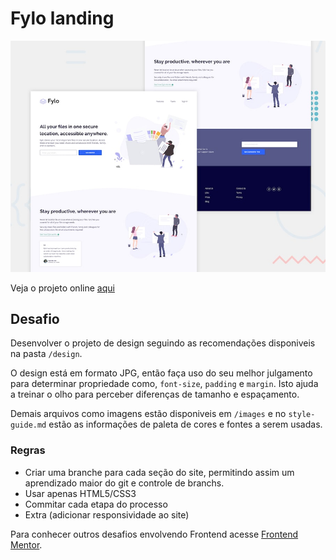 # Fylo landing

![Design preview for the Fylo landing page with two column layout challenge](./design/desktop-preview.jpg)

Veja o projeto online [aqui](https://pjulioss.github.io/Fyle-landing-page/)

## Desafio

Desenvolver o projeto de design seguindo as recomendações disponiveis na pasta `/design`. 

O design está em formato JPG, então faça uso do seu melhor julgamento para determinar propriedade como, `font-size`, `padding` e `margin`. Isto ajuda a treinar o olho para perceber diferenças de tamanho e espaçamento.

Demais arquivos como imagens estão disponiveis em `/images` e no `style-guide.md` estão as informações de paleta de cores e fontes a serem usadas.

### Regras
- Criar uma branche para cada seção do site, permitindo assim um aprendizado maior do git e controle de branchs.
- Usar apenas HTML5/CSS3
- Commitar cada etapa do processo
- Extra (adicionar responsividade ao site)


Para conhecer outros desafios envolvendo Frontend acesse [Frontend Mentor](https://www.frontendmentor.io).